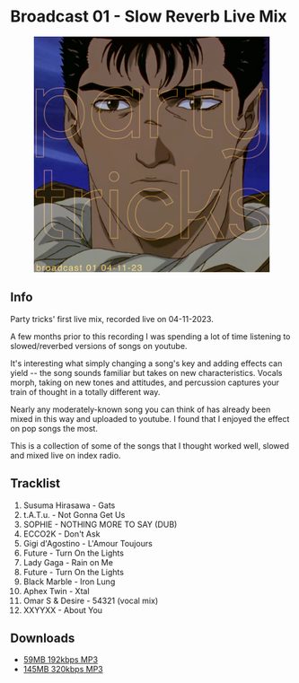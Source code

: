 # Broadcast 01 - Slow Reverb Live Mix

<p align="center">
<img src="./cover.png"  width="420">
</p>

## Info
Party tricks' first live mix, recorded live on 04-11-2023. 

A few months prior to this recording I was spending a lot of time listening to slowed/reverbed versions of songs on youtube.

It's interesting what simply changing a song's key and adding effects can yield -- the song sounds familiar but takes on new characteristics. Vocals morph, taking on new tones and attitudes, and percussion captures your train of thought in a totally different way. 

Nearly any moderately-known song you can think of has already been mixed in this way and uploaded to youtube. I found that I enjoyed the effect on pop songs the most.

This is a collection of some of the songs that I thought worked well, slowed and mixed live on index radio.

## Tracklist
1. Susuma Hirasawa - Gats
2. t.A.T.u. - Not Gonna Get Us
3. SOPHIE - NOTHING MORE TO SAY (DUB)
4. ECCO2K - Don't Ask
5. Gigi d'Agostino - L'Amour Toujours
6. Future - Turn On the Lights
7. Lady Gaga - Rain on Me
8. Future - Turn On the Lights
9. Black Marble - Iron Lung
10. Aphex Twin - Xtal
11. Omar S & Desire - 54321 (vocal mix)
12. XXYYXX - About You

## Downloads
- [59MB 192kbps MP3](https://partytricks.s3.amazonaws.com/01+Party+Tricks+Broadcast+01+-+low.mp3)
- [145MB 320kbps MP3](https://s3.console.aws.amazon.com/s3/object/partytricks?region=us-east-1&prefix=01+Party+Tricks+Broadcast+01.mp3)
